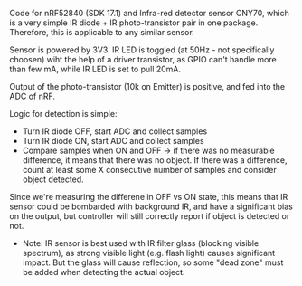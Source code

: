 Code for nRF52840 (SDK 17.1) and Infra-red detector sensor CNY70, which is a very simple IR diode + IR photo-transistor pair in one package.
Therefore, this is applicable to any similar sensor.

Sensor is powered by 3V3.
IR LED is toggled (at 50Hz - not specifically choosen) wiht the help of a driver transistor, as GPIO can't handle more than few mA, while IR
LED is set to pull 20mA.

Output of the photo-transistor (10k on Emitter) is positive, and fed into the ADC of nRF.

Logic for detection is simple: 
- Turn IR diode OFF, start ADC and collect samples
- Turn IR diode ON, start ADC and collect samples
- Compare samples when ON and OFF -> if there was no measurable difference, it means that there was no object. If there was a difference, 
  count at least some X consecutive number of samples and consider object detected.

Since we're measuring the differene in OFF vs ON state, this means that IR sensor could be bombarded with background IR, and have a 
significant bias on the output, but controller will still correctly report if object is detected or not.

- Note: IR sensor is best used with IR filter glass (blocking visible spectrum), as strong visible light (e.g. flash light) causes significant
  impact. But the glass will cause reflection, so some "dead zone" must be added when detecting the actual object.
